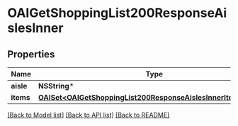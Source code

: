 # OAIGetShoppingList200ResponseAislesInner

## Properties
Name | Type | Description | Notes
------------ | ------------- | ------------- | -------------
**aisle** | **NSString*** |  | 
**items** | [**OAISet&lt;OAIGetShoppingList200ResponseAislesInnerItemsInner&gt;***](OAIGetShoppingList200ResponseAislesInnerItemsInner.md) |  | [optional] 

[[Back to Model list]](../README.md#documentation-for-models) [[Back to API list]](../README.md#documentation-for-api-endpoints) [[Back to README]](../README.md)


